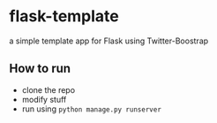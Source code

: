 flask-template
==============

a simple template app for Flask using Twitter-Boostrap

How to run
----------
 * clone the repo
 * modify stuff
 * run using <code>python manage.py runserver</code>
